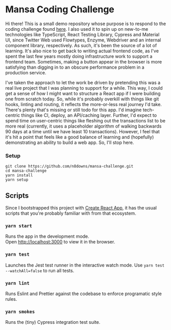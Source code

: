 # Mansa Coding Challenge

Hi there! This is a small demo repository whose purpose is to respond to the coding challenge found [here](https://github.com/MansaGroup/kanedama/tree/master/frontend). I also used it to spin up on new-to-me technologies like TypeScript, React Testing Library, Cypress and Material UI, since Twitter Web used Flowtypes, Enzyme, Webdriver and an internal component library, respectively. As such, it's been the source of a lot of learning. It's also nice to get back to writing actual frontend code, as I've spent the last few years mostly doing infrastructure work to support a frontend team. Sometimes, making a button appear in the browser is more satisfying than digging in to an obscure performance problem in a production service.

I've taken the approach to let the work be driven by pretending this was a real live project that I was planning to support for a while. This way, I could get a sense of how I might want to structure a React app if I were building one from scratch today. So, while it's probably overkill with things like git hooks, linting and routing, it reflects the more-or-less real journey I'd take. There's plenty that's missing or still todo for this app. I'd imagine tech-centric things like CI, deploy, an API/caching layer. Further, I'd expect to spend time on user-centric things like fleshing out the transactions list to be more real (currently, it uses a placeholder algorithm of walking backwards 90 days at a time until we have least 10 transactions). However, I feel that it's hit a point that feels like a good balance of learning and (hopefully) demonstrating an ability to build a web app. So, I'll stop here.

### Setup

```
git clone https://github.com/n8downs/mansa-challenge.git
cd mansa-challenge
yarn install
yarn setup
```

## Scripts

Since I bootstrapped this project with [Create React App](https://github.com/facebook/create-react-app), it has the usual scripts that you're probably familiar with from that ecosystem.

### `yarn start`

Runs the app in the development mode.\
Open [http://localhost:3000](http://localhost:3000) to view it in the browser.

### `yarn test`

Launches the Jest test runner in the interactive watch mode. Use `yarn test --watchAll=false` to run all tests.

### `yarn lint`

Runs Eslint and Prettier against the codebase to enforce programatic style rules.

### `yarn smokes`

Runs the (tiny) Cypress integration test suite.

